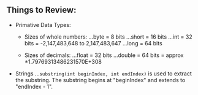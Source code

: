 ## Things to Review:
* Primative Data Types:
  - Sizes of whole numbers:
...byte = 8 bits
...short = 16 bits
...int = 32 bits = -2,147,483,648 to 2,147,483,647
...long = 64 bits

  - Sizes of decimals:
...float = 32 bits
...double = 64 bits = approx ±1.79769313486231570E+308 

* Strings
...`substring(int beginIndex, int endIndex)` is used to extract the substring. The substring begins at "beginIndex" and extends to "endIndex - 1". 
